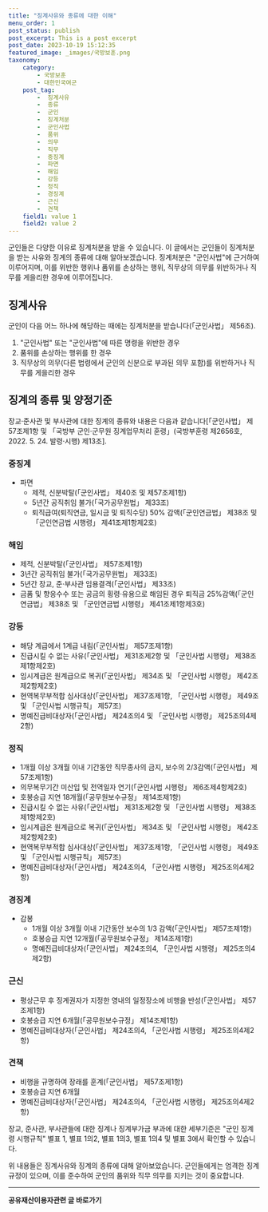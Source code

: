 ```yaml
---
title: "징계사유와 종류에 대한 이해"
menu_order: 1
post_status: publish
post_excerpt: This is a post excerpt
post_date: 2023-10-19 15:12:35
featured_image: _images/국방보훈.png
taxonomy:
    category:
        - 국방보훈
        - 대한민국여군
    post_tag:
        -  징계사유
        -  종류
        -  군인
        -  징계처분
        -  군인사법
        -  품위
        -  의무
        -  직무
        -  중징계
        -  파면
        -  해임
        -  강등
        -  정직
        -  경징계
        -  근신
        -  견책
    field1: value 1
    field2: value 2
---
```



군인들은 다양한 이유로 징계처분을 받을 수 있습니다. 이 글에서는 군인들이 징계처분을 받는 사유와 징계의 종류에 대해 알아보겠습니다. 징계처분은 "군인사법"에 근거하여 이루어지며, 이를 위반한 행위나 품위를 손상하는 행위, 직무상의 의무를 위반하거나 직무를 게을리한 경우에 이루어집니다.

## 징계사유

군인이 다음 어느 하나에 해당하는 때에는 징계처분을 받습니다(「군인사법」 제56조).

1. "군인사법" 또는 "군인사법"에 따른 명령을 위반한 경우
2. 품위를 손상하는 행위를 한 경우
3. 직무상의 의무(다른 법령에서 군인의 신분으로 부과된 의무 포함)를 위반하거나 직무를 게을리한 경우

## 징계의 종류 및 양정기준

장교·준사관 및 부사관에 대한 징계의 종류와 내용은 다음과 같습니다[「군인사법」 제57조제1항 및 「국방부 군인·군무원 징계업무처리 훈령」(국방부훈령 제2656호, 2022. 5. 24. 발령·시행) 제13조].

### 중징계
- 파면
  - 제적, 신분박탈(「군인사법」 제40조 및 제57조제1항)
  - 5년간 공직취임 불가(「국가공무원법」 제33조)
  - 퇴직급여(퇴직연금, 일시금 및 퇴직수당) 50% 감액(「군인연금법」 제38조 및 「군인연금법 시행령」 제41조제1항제2호)

### 해임
- 제적, 신분박탈(「군인사법」 제57조제1항)
- 3년간 공직취임 불가(「국가공무원법」 제33조)
- 5년간 장교, 준·부사관 임용결격(「군인사법」 제33조)
- 금품 및 향응수수 또는 공금의 횡령·유용으로 해임된 경우 퇴직금 25%감액(「군인연금법」 제38조 및 「군인연금법 시행령」 제41조제1항제3호)

### 강등
- 해당 계급에서 1계급 내림(「군인사법」 제57조제1항)
- 진급시킬 수 없는 사유(「군인사법」 제31조제2항 및 「군인사법 시행령」 제38조제1항제2호)
- 임시계급은 원계급으로 복귀(「군인사법」 제34조 및 「군인사법 시행령」 제42조제2항제2호)
- 현역복무부적합 심사대상(「군인사법」 제37조제1항, 「군인사법 시행령」 제49조 및 「군인사법 시행규칙」 제57조)
- 명예진급비대상자(「군인사법」 제24조의4 및 「군인사법 시행령」 제25조의4제2항)

### 정직
- 1개월 이상 3개월 이내 기간동안 직무종사의 금지, 보수의 2/3감액(「군인사법」 제57조제1항)
- 의무복무기간 미산입 및 전역일자 연기(「군인사법 시행령」 제6조제4항제2호)
- 호봉승급 지연 18개월(「공무원보수규정」 제14조제1항)
- 진급시킬 수 없는 사유(「군인사법」 제31조제2항 및 「군인사법 시행령」 제38조제1항제2호)
- 임시계급은 원계급으로 복귀(「군인사법」 제34조 및 「군인사법 시행령」 제42조제2항제2호)
- 현역복무부적합 심사대상(「군인사법」 제37조제1항, 「군인사법 시행령」 제49조 및 「군인사법 시행규칙」 제57조)
- 명예진급비대상자(「군인사법」 제24조의4, 「군인사법 시행령」 제25조의4제2항)

### 경징계
- 감봉
  - 1개월 이상 3개월 이내 기간동안 보수의 1/3 감액(「군인사법」 제57조제1항)
  - 호봉승급 지연 12개월(「공무원보수규정」 제14조제1항)
  - 명예진급비대상자(「군인사법」 제24조의4, 「군인사법 시행령」 제25조의4제2항)

### 근신
- 평상근무 후 징계권자가 지정한 영내의 일정장소에 비행을 반성(「군인사법」 제57조제1항)
- 호봉승급 지연 6개월(「공무원보수규정」 제14조제1항)
- 명예진급비대상자(「군인사법」 제24조의4, 「군인사법 시행령」 제25조의4제2항)

### 견책
- 비행을 규명하여 장래를 훈계(「군인사법」 제57조제1항)
- 호봉승급 지연 6개월
- 명예진급비대상자(「군인사법」 제24조의4, 「군인사법 시행령」 제25조의4제2항)

장교, 준사관, 부사관들에 대한 징계나 징계부가금 부과에 대한 세부기준은 "군인 징계령 시행규칙" 별표 1, 별표 1의2, 별표 1의3, 별표 1의4 및 별표 3에서 확인할 수 있습니다.

위 내용들은 징계사유와 징계의 종류에 대해 알아보았습니다. 군인들에게는 엄격한 징계규정이 있으며, 이를 준수하여 군인의 품위와 직무 의무를 지키는 것이 중요합니다.
<!-- wp:separator -->
<hr class="wp-block-separator has-alpha-channel-opacity"/>
<!-- /wp:separator -->
<!-- wp:group {"backgroundColor":"base","layout":{"type":"constrained"}} -->
<div class="wp-block-group has-base-background-color has-background"><!-- wp:paragraph {"align":"center","fontSize":"large"} -->
<p class="has-text-align-center has-large-font-size"><strong>공유재산이용자관련 글 바로가기</strong></p>
<!-- /wp:paragraph -->


<!-- wp:latest-posts{"categories": [{"id": 1570, "count": 19, "description": "", "link": "https://uknowlaw.com/category/%ea%b3%b5%ec%9c%a0%ec%9e%ac%ec%82%b0%ec%9d%b4%ec%9a%a9%ec%9e%90/", "name": "공유재산이용자", "slug": "공유재산이용자", "taxonomy": "category", "parent": 0, "meta": [],"_links":{"self":[{"href":"https://uknowlaw.com/wp-json/wp/v2/categories/1570"}],"collection":[{"href":"https://uknowlaw.com/wp-json/wp/v2/categories"}],"about":[{"href":"https://uknowlaw.com/wp-json/wp/v2/taxonomies/category"}],"wp:post_type":[{"href":"https://uknowlaw.com/wp-json/wp/v2/posts?categories=1570"}],"curies":[{"name":"wp","href":"https://api.w.org/{rel}","templated":true}]}}],"postsToShow":100,"excerptLength":28,"postLayout":"grid","columns":2,"featuredImageAlign":"left","featuredImageSizeSlug":"large","fontSize":"medium"} /--></div>
<!-- /wp:group -->
